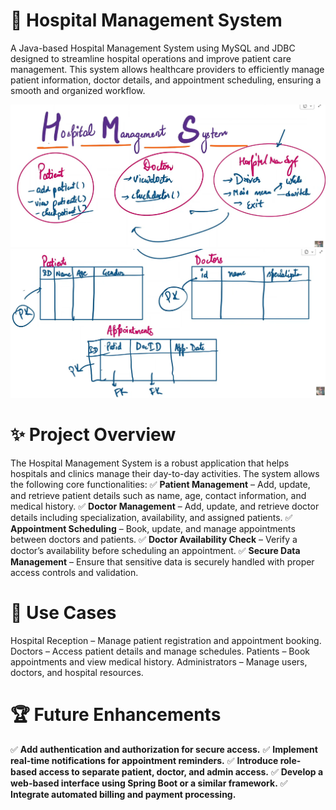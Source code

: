 # 🏥 Hospital Management System
A Java-based Hospital Management System using MySQL and JDBC designed to streamline hospital operations and improve patient care management. This system allows healthcare providers to efficiently manage patient information, doctor details, and appointment scheduling, ensuring a smooth and organized workflow.

![Hospital System](assets/hospital.png)
![Hospital System](assets/hospital_db.png)

# ✨ Project Overview
The Hospital Management System is a robust application that helps hospitals and clinics manage their day-to-day activities. The system allows the following core functionalities:
✅ **Patient Management** – Add, update, and retrieve patient details such as name, age, contact information, and medical history.
✅ **Doctor Management** – Add, update, and retrieve doctor details including specialization, availability, and assigned patients.
✅ **Appointment Scheduling** – Book, update, and manage appointments between doctors and patients.
✅ **Doctor Availability Check** – Verify a doctor’s availability before scheduling an appointment.
✅ **Secure Data Management** – Ensure that sensitive data is securely handled with proper access controls and validation.

# 🎯 Use Cases
Hospital Reception – Manage patient registration and appointment booking.
Doctors – Access patient details and manage schedules.
Patients – Book appointments and view medical history.
Administrators – Manage users, doctors, and hospital resources.

# 🏆 Future Enhancements
✅ **Add authentication and authorization for secure access.**
✅ **Implement real-time notifications for appointment reminders.**
✅ **Introduce role-based access to separate patient, doctor, and admin access.**
✅ **Develop a web-based interface using Spring Boot or a similar framework.**
✅ **Integrate automated billing and payment processing.**
